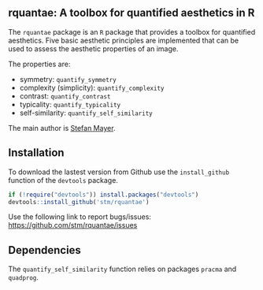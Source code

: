## rquantae: A toolbox for quantified aesthetics in R

The `rquantae` package is an `R` package that provides a toolbox for quantified aesthetics. Five basic aesthetic principles are implemented that can be used to assess the aesthetic properties of an image.

The properties are:

* symmetry: `quantify_symmetry`
* complexity (simplicity): `quantify_complexity`
* contrast: `quantify_contrast`
* typicality: `quantify_typicality`
* self-similarity: `quantify_self_similarity`

The main author is [Stefan Mayer](http://github.com/stm/).

## Installation

To download the lastest version from Github use the `install_github` function of the `devtools` package.
```r
if (!require("devtools")) install.packages("devtools")
devtools::install_github('stm/rquantae')
```
Use the following link to report bugs/issues: <https://github.com/stm/rquantae/issues>

## Dependencies
The `quantify_self_similarity` function relies on packages `pracma` and `quadprog`.
